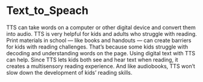 # Text_to_Speach

TTS can take words on a computer or other digital device and convert them into audio.
TTS is very helpful for kids and adults who struggle with reading. 
Print materials in school — like books and handouts — can create barriers for kids with reading challenges.
That’s because some kids struggle with decoding and understanding words on the page. Using digital text with TTS can help.
Since TTS lets kids both see and hear text when reading, it creates a multisensory reading experience. 
And like audiobooks, TTS won’t slow down the development of kids’ reading skills.
